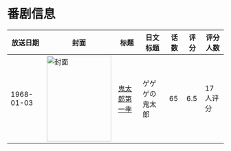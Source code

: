 # 番剧信息

|放送日期|封面|标题|日文标题|话数|评分|评分人数|
|---|---|---|---|---|---|---|
|1968-01-03|<img src="https://lain.bgm.tv/pic/cover/c/14/ca/40379_42YBZ.jpg" alt="封面" style="width:150px;height:200px;object-fit:cover;">|[鬼太郎第一季](https://bangumi.tv/subject/40379)|ゲゲゲの鬼太郎|65|6.5|17人评分|

